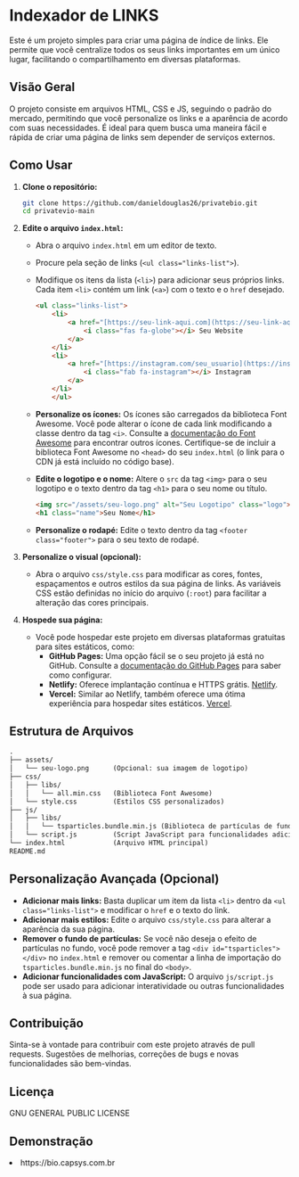 # Indexador de LINKS

Este é um projeto simples para criar uma página de índice de links. Ele permite que você centralize todos os seus links importantes em um único lugar, facilitando o compartilhamento em diversas plataformas.

## Visão Geral

O projeto consiste em arquivos HTML, CSS e JS, seguindo o padrão do mercado, permitindo que você personalize os links e a aparência de acordo com suas necessidades. É ideal para quem busca uma maneira fácil e rápida de criar uma página de links sem depender de serviços externos.

## Como Usar

1.  **Clone o repositório:**

    ```bash
    git clone https://github.com/danieldouglas26/privatebio.git
    cd privatevio-main
    ```

2.  **Edite o arquivo `index.html`:**

    * Abra o arquivo `index.html` em um editor de texto.
    * Procure pela seção de links (`<ul class="links-list">`).
    * Modifique os itens da lista (`<li>`) para adicionar seus próprios links. Cada item `<li>` contém um link (`<a>`) com o texto e o `href` desejado.

        ```html
        <ul class="links-list">
            <li>
                <a href="[https://seu-link-aqui.com](https://seu-link-aqui.com)" target="_blank" rel="noopener noreferrer" class="link-button website">
                    <i class="fas fa-globe"></i> Seu Website
                </a>
            </li>
            <li>
                <a href="[https://instagram.com/seu_usuario](https://instagram.com/seu_usuario)" target="_blank" rel="noopener noreferrer" class="link-button instagram">
                    <i class="fab fa-instagram"></i> Instagram
                </a>
            </li>
            </ul>
        ```

    * **Personalize os ícones:** Os ícones são carregados da biblioteca Font Awesome. Você pode alterar o ícone de cada link modificando a classe dentro da tag `<i>`. Consulte a [documentação do Font Awesome](https://fontawesome.com/icons) para encontrar outros ícones. Certifique-se de incluir a biblioteca Font Awesome no `<head>` do seu `index.html` (o link para o CDN já está incluído no código base).

    * **Edite o logotipo e o nome:** Altere o `src` da tag `<img>` para o seu logotipo e o texto dentro da tag `<h1>` para o seu nome ou título.

        ```html
        <img src="/assets/seu-logo.png" alt="Seu Logotipo" class="logo">
        <h1 class="name">Seu Nome</h1>
        ```

    * **Personalize o rodapé:** Edite o texto dentro da tag `<footer class="footer">` para o seu texto de rodapé.

3.  **Personalize o visual (opcional):**

    * Abra o arquivo `css/style.css` para modificar as cores, fontes, espaçamentos e outros estilos da sua página de links. As variáveis CSS estão definidas no início do arquivo (`:root`) para facilitar a alteração das cores principais.

4.  **Hospede sua página:**

    * Você pode hospedar este projeto em diversas plataformas gratuitas para sites estáticos, como:
        * **GitHub Pages:** Uma opção fácil se o seu projeto já está no GitHub. Consulte a [documentação do GitHub Pages](https://docs.github.com/en/pages) para saber como configurar.
        * **Netlify:** Oferece implantação contínua e HTTPS grátis. [Netlify](https://www.netlify.com/).
        * **Vercel:** Similar ao Netlify, também oferece uma ótima experiência para hospedar sites estáticos. [Vercel](https://vercel.com/).

## Estrutura de Arquivos

```html
.
├── assets/
│   └── seu-logo.png      (Opcional: sua imagem de logotipo)
├── css/
│   ├── libs/
│   │   └── all.min.css   (Biblioteca Font Awesome)
│   └── style.css         (Estilos CSS personalizados)
├── js/
│   ├── libs/
│   │   └── tsparticles.bundle.min.js (Biblioteca de partículas de fundo - opcional)
│   └── script.js         (Script JavaScript para funcionalidades adicionais)
└── index.html            (Arquivo HTML principal)
README.md
 ```

## Personalização Avançada (Opcional)

* **Adicionar mais links:** Basta duplicar um item da lista `<li>` dentro da `<ul class="links-list">` e modificar o `href` e o texto do link.
* **Adicionar mais estilos:** Edite o arquivo `css/style.css` para alterar a aparência da sua página.
* **Remover o fundo de partículas:** Se você não deseja o efeito de partículas no fundo, você pode remover a tag `<div id="tsparticles"></div>` no `index.html` e remover ou comentar a linha de importação do `tsparticles.bundle.min.js` no final do `<body>`.
* **Adicionar funcionalidades com JavaScript:** O arquivo `js/script.js` pode ser usado para adicionar interatividade ou outras funcionalidades à sua página.

## Contribuição

Sinta-se à vontade para contribuir com este projeto através de pull requests. Sugestões de melhorias, correções de bugs e novas funcionalidades são bem-vindas.

## Licença

GNU GENERAL PUBLIC LICENSE

## Demonstração

<li>https://bio.capsys.com.br</li>
